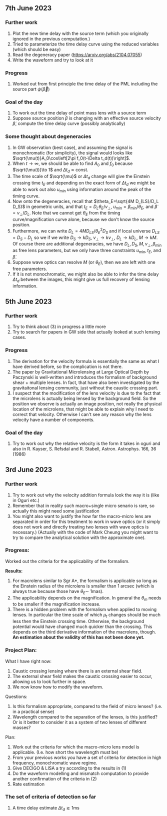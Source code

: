 ## 7th June 2023

### Further work
1. Plot the new time delay with the source term (which you originally ignored in the previous computation.)
2. Tried to parameterize the time delay curve using the reduced variables (which should be easy)
3. Read the degeneracy paper (https://arxiv.org/abs/2104.07055)
4. Write the waveform and try to look at it
### Progress
1. Worked out from first principle the time delay of the PML including the source part $\psi(\vec \beta)$

### Goal of the day
1. To work out the time delay of point mass lens with a source term
2. Suppose source position $\beta$ is changing with an effective source velocity $\dot \beta$, compute the time delay curve (possibly analytically)

### Some thought about degeneracies
1. In GW observation (best case), and assuming the signal is monochromatic (for simplicity), the signal would looks like $\sqrt{\mu(t)}A_0\cos\left[2\pi f_0(t-\Delta t_d(t))\right]$.
2. When $t\to \infty$, we should be able to find $A_0$ and $f_0$ because $\sqrt{\mu(t)}\to 1$ and $\Delta t_d\approx \text{const}$.
3. The time scale of $\sqrt{\mu}$ or $\Delta t_d$ change will give the Einstein crossing time $t_E$ and depending on the exact form of $\Delta t_d$ we might be able to work out also $u_\text{min}$ using information around the peak of the timing curve.
4. Now onto the degeneracies, recall that $\theta_E=\sqrt{4M D_{LS}/D_L D_S}$ in geometric units, and that $t_E=D_L \theta_E/v_\perp$, $u_\text{min}=\beta_\text{min}/\theta_E$, and $\dot \beta=v_\perp/D_L$. Note that we cannot get $\theta_E$ from the timing curve/magnification curve alone, because we don't know the source position.
5. Furthermore, we can write $D_L=4MD_{LS}/\theta_E^2D_S$ and if local universe $D_{LS}=D_S-D_L$ so we if we write $D_S\to kD_S$, $v_\perp\to k v_\perp$, $D_L\to kD_L$, $M\to kM$. Of course there are additional degeneracies, we have $D_L,D_S,M,v_\perp,\beta_\text{min}$ as free lens parameters, but we only have three constraints $u_\text{min}, t_E$, and $\dot \beta$. 
6. Suppose wave optics can resolve $M$ (or $\theta_E$), then we are left with one free parameters.
7. If it is not monochromatic, we might also be able to infer the time delay $\Delta t_d$ between the images, this might give us full recovery of lensing information.

## 5th June 2023

### Further work
1. Try to think about (3) in progress a little more
2. Try to search for papers in GW side that actually looked at such lensing cases.

### Progress
1. The derivation for the velocity formula is essentially the same as what I have derived before, so the complication is not there.
2. The paper by Gravitational Microlensing at Large Optical Depth by Paczynski is well-written and introduces the formalism of background shear + multiple lenses. In fact, that have also been investigated by the gravitaitonal lensing community, just without the caustic crossing part.
3. I suspect that the modification of the lens velocity is due to the fact that the microlens is actually being lensed by the background field. So the position we observe is actually an image position, not really the physical location of the microlens, that might be able to explain why I need to correct that velocity. Otherwise I can't see any reason why the lens velocity have a number of components. 

### Goal of the day
1. Try to work out why the relative velocity is the form it takes in oguri and also in R. Kayser, S. Refsdal and R. Stabell, Astron. Astrophys. 166, 36 (1986)

## 3rd June 2023

### Further work
1. Try to work out why the velocity addition formula look the way it is (like in Oguri etc.)
2. Remember that in reality such macro+single micro senario is rare, so actually this might need some justification
3. You might also want to justify the how far the macro-micro lens are separated in order for this treatment to work in wave optics (or it simply does not work and directly treating two lenses with wave optics is necessary.) (Actually with the code of Mark Cheung you might want to try to compare the analytical solution with the approximate one).

### Progress:
Worked out the criteria for the applicability of the formalism.

**Results:**
1. For macrolens similar to Sgr A*, the formalism is applicable so long as the Einstein radius of the microlens is smaller than 1 arcsec (which is always true because those have $\theta_E\sim$ 1mas).
2. The applicability depends on the magnification. In general the $\theta_m$ needs to be smaller if the magnification increase.
3. There is a hidden problem with the formalism when applied to moving lenses. In particular the time scale of which $\mu_t$ changes should be much less then the Einstein crossing time. Otherwise, the background potential would have changed much quicker than the crossing. This depends on the third derivative information of the macrolens, though. **An estimation about the validity of this has not been done yet.**


### Project Plan:
What I have right now:
1. Caustic crossing lensing where there is an external shear field.
2. The external shear field makes the caustic crossing easier to occur, allowing us to look further in space.
3.  We now know how to modify the waveform.

Questions:
1.  Is this formalism appropriate, compared to the field of micro lenses? (i.e. in a practical sense)
2.  Wavelength compared to the separation of the lenses, is this justified? Or is it better to consider it as a system of two lenses of different masses?

Plan:
1.  Work out the criteria for which the macro-micro lens model is applicable. (I.e. how short the wavelength must be)
2.  From your previous works you have a set of criteria for detection in high frequency, monochromatic wave regime.
3.  Give DECIGO & LISA a try according to the results in (1)
4.  Do the waveform modelling and mismatch computation to provide another confirmation of the criteria in (2)
5.  Rate estimation

### The set of criteria of detection so far
1. A time delay estimate $\Delta t_d\gtrsim 1\text{ms}$